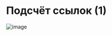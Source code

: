 # Подсчёт ссылок (1)
![image](https://github.com/AngelicHedgehog/BMSTU-Implementation-of-Programming-Language-Abstractions/assets/102258145/9a651b6f-245c-466f-b321-0755a20f524f)
